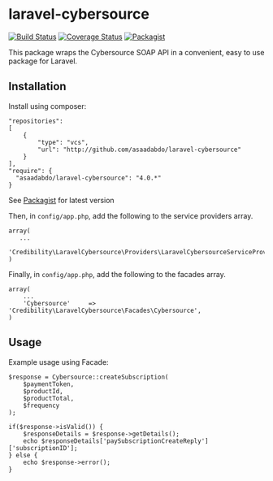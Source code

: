laravel-cybersource
===================
[![Build Status](https://travis-ci.org/credibility/laravel-cybersource.svg?branch=master)](https://travis-ci.org/credibility/laravel-cybersource)
[![Coverage Status](https://coveralls.io/repos/credibility/laravel-cybersource/badge.png)](https://coveralls.io/r/credibility/laravel-cybersource)
[![Packagist](http://img.shields.io/packagist/v/credibility/laravel-cybersource.svg)](https://packagist.org/packages/credibility/laravel-cybersource)

This package wraps the Cybersource SOAP API in a convenient, easy to use package for Laravel.

## Installation

Install using composer:
    
    
    "repositories":
    [
        {
            "type": "vcs",
            "url": "http://github.com/asaadabdo/laravel-cybersource"
        }
    ],
    "require": {
      "asaadabdo/laravel-cybersource": "4.0.*" 
    }
    
See [Packagist](https://packagist.org/packages/credibility/laravel-cybersource) for latest version 

Then, in `config/app.php`, add the following to the service providers array.

    array(
       ...
      'Credibility\LaravelCybersource\Providers\LaravelCybersourceServiceProvider',
    )
    
Finally, in `config/app.php`, add the following to the facades array.

    array(
        ...
        'Cybersource'     => 'Credibility\LaravelCybersource\Facades\Cybersource',
    )

## Usage

Example usage using Facade:
    
    $response = Cybersource::createSubscription(
        $paymentToken,
        $productId,
        $productTotal,
        $frequency
    );
    
    if($response->isValid()) {
        $responseDetails = $response->getDetails();
        echo $responseDetails['paySubscriptionCreateReply']['subscriptionID'];
    } else {
        echo $response->error();
    }
    



